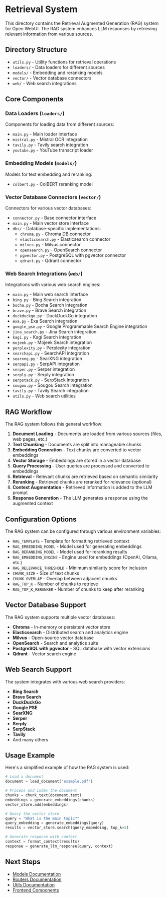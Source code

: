 # Retrieval System

This directory contains the Retrieval Augmented Generation (RAG) system for Open WebUI. The RAG system enhances LLM responses by retrieving relevant information from various sources.

## Directory Structure

- `utils.py` - Utility functions for retrieval operations
- `loaders/` - Data loaders for different sources
- `models/` - Embedding and reranking models
- `vector/` - Vector database connectors
- `web/` - Web search integrations

## Core Components

### Data Loaders (`loaders/`)

Components for loading data from different sources:

- `main.py` - Main loader interface
- `mistral.py` - Mistral OCR integration
- `tavily.py` - Tavily search integration
- `youtube.py` - YouTube transcript loader

### Embedding Models (`models/`)

Models for text embedding and reranking:

- `colbert.py` - ColBERT reranking model

### Vector Database Connectors (`vector/`)

Connectors for various vector databases:

- `connector.py` - Base connector interface
- `main.py` - Main vector store interface
- `dbs/` - Database-specific implementations:
  - `chroma.py` - Chroma DB connector
  - `elasticsearch.py` - Elasticsearch connector
  - `milvus.py` - Milvus connector
  - `opensearch.py` - OpenSearch connector
  - `pgvector.py` - PostgreSQL with pgvector connector
  - `qdrant.py` - Qdrant connector

### Web Search Integrations (`web/`)

Integrations with various web search engines:

- `main.py` - Main web search interface
- `bing.py` - Bing Search integration
- `bocha.py` - Bocha Search integration
- `brave.py` - Brave Search integration
- `duckduckgo.py` - DuckDuckGo integration
- `exa.py` - Exa Search integration
- `google_pse.py` - Google Programmable Search Engine integration
- `jina_search.py` - Jina Search integration
- `kagi.py` - Kagi Search integration
- `mojeek.py` - Mojeek Search integration
- `perplexity.py` - Perplexity integration
- `searchapi.py` - SearchAPI integration
- `searxng.py` - SearXNG integration
- `serpapi.py` - SerpAPI integration
- `serper.py` - Serper integration
- `serply.py` - Serply integration
- `serpstack.py` - SerpStack integration
- `sougou.py` - Sougou Search integration
- `tavily.py` - Tavily Search integration
- `utils.py` - Web search utilities

## RAG Workflow

The RAG system follows this general workflow:

1. **Document Loading** - Documents are loaded from various sources (files, web pages, etc.)
2. **Text Chunking** - Documents are split into manageable chunks
3. **Embedding Generation** - Text chunks are converted to vector embeddings
4. **Vector Storage** - Embeddings are stored in a vector database
5. **Query Processing** - User queries are processed and converted to embeddings
6. **Retrieval** - Relevant chunks are retrieved based on semantic similarity
7. **Reranking** - Retrieved chunks are reranked for relevance (optional)
8. **Context Augmentation** - Retrieved information is added to the LLM prompt
9. **Response Generation** - The LLM generates a response using the augmented context

## Configuration Options

The RAG system can be configured through various environment variables:

- `RAG_TEMPLATE` - Template for formatting retrieved context
- `RAG_EMBEDDING_MODEL` - Model used for generating embeddings
- `RAG_RERANKING_MODEL` - Model used for reranking results
- `RAG_EMBEDDING_ENGINE` - Engine used for embeddings (OpenAI, Ollama, etc.)
- `RAG_RELEVANCE_THRESHOLD` - Minimum similarity score for inclusion
- `CHUNK_SIZE` - Size of text chunks
- `CHUNK_OVERLAP` - Overlap between adjacent chunks
- `RAG_TOP_K` - Number of chunks to retrieve
- `RAG_TOP_K_RERANKER` - Number of chunks to keep after reranking

## Vector Database Support

The RAG system supports multiple vector databases:

- **Chroma** - In-memory or persistent vector store
- **Elasticsearch** - Distributed search and analytics engine
- **Milvus** - Open-source vector database
- **OpenSearch** - Search and analytics suite
- **PostgreSQL with pgvector** - SQL database with vector extensions
- **Qdrant** - Vector search engine

## Web Search Support

The system integrates with various web search providers:

- **Bing Search**
- **Brave Search**
- **DuckDuckGo**
- **Google PSE**
- **SearXNG**
- **Serper**
- **Serply**
- **SerpStack**
- **Tavily**
- And many others

## Usage Example

Here's a simplified example of how the RAG system is used:

```python
# Load a document
document = load_document("example.pdf")

# Process and index the document
chunks = chunk_text(document.text)
embeddings = generate_embeddings(chunks)
vector_store.add(embeddings)

# Query the vector store
query = "What is the main topic?"
query_embedding = generate_embeddings(query)
results = vector_store.search(query_embedding, top_k=5)

# Generate response with context
context = format_context(results)
response = generate_llm_response(query, context)
```

## Next Steps

- [Models Documentation](../models/README.md)
- [Routers Documentation](../routers/README.md)
- [Utils Documentation](../utils/README.md)
- [Frontend Components](../../../src/lib/components/README.md)